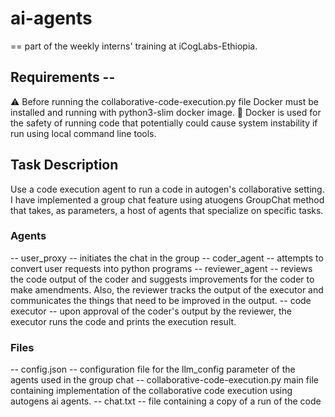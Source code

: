 # ai-agents
== part of the weekly interns' training at iCogLabs-Ethiopia.
## Requirements --
⚠️  Before running the collaborative-code-execution.py file Docker must be installed and running with python3-slim docker image.
📒  Docker is used for the safety of running code that potentially could cause system instability if run using local command line tools.
## Task Description
Use a code execution agent to run a code in autogen's collaborative setting. I have implemented a group chat feature using atuogens GroupChat method that takes, as parameters, a host of agents that specialize on specific tasks.
### Agents
  -- user_proxy -- initiates the chat in the group
  -- coder_agent -- attempts to convert user requests into python programs
  -- reviewer_agent -- reviews the code output of the coder and suggests improvements for the coder to make amendments. Also, the reviewer tracks the output of the executor and communicates the things that need to be improved in the output.
  -- code executor -- upon approval of the coder's output by the reviewer, the executor runs the code and prints the execution result.
### Files
  -- config.json -- configuration file for the llm_config parameter of the agents used in the group chat
  -- collaborative-code-execution.py main file containing implementation of the collaborative code execution using autogens ai agents.
-- chat.txt -- file containing a copy of a run of the code 
  
